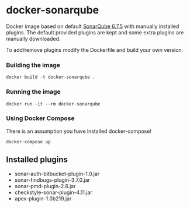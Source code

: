 # docker-sonarqube

Docker image based on default [SonarQube 6.7.5](https://hub.docker.com/_/sonarqube/) with manually installed plugins. 
The default provided plugins are kept and some extra plugins are manually downloaded.

To add/remove plugins modify the Dockerfile and build your own version.

### Building the image
`docker build -t docker-sonarqube .`

### Running the image
`docker run -it --rm docker-sonarqube`

### Using Docker Compose
There is an assumption you have installed docker-compose!

`docker-compose up`

## Installed plugins
* sonar-auth-bitbucket-plugin-1.0.jar
* sonar-findbugs-plugin-3.7.0.jar
* sonar-pmd-plugin-2.6.jar
* checkstyle-sonar-plugin-4.11.jar
* apex-plugin-1.0b219.jar
